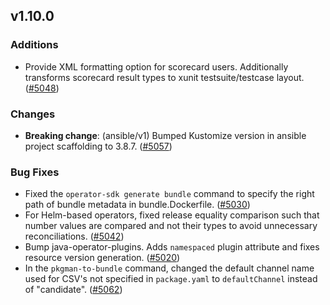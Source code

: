 ## v1.10.0

### Additions

- Provide XML formatting option for scorecard users. Additionally transforms scorecard result types to xunit testsuite/testcase layout. ([#5048](https://github.com/operator-framework/operator-sdk/pull/5048))

### Changes

- **Breaking change**: (ansible/v1) Bumped Kustomize version in ansible project scaffolding to 3.8.7. ([#5057](https://github.com/operator-framework/operator-sdk/pull/5057))

### Bug Fixes

- Fixed the `operator-sdk generate bundle` command to specify the right path of bundle metadata in bundle.Dockerfile. ([#5030](https://github.com/operator-framework/operator-sdk/pull/5030))
- For Helm-based operators, fixed release equality comparison such that number values are compared and not their types to avoid unnecessary reconciliations. ([#5042](https://github.com/operator-framework/operator-sdk/pull/5042))
- Bump java-operator-plugins. Adds `namespaced` plugin attribute and fixes resource version generation. ([#5020](https://github.com/operator-framework/operator-sdk/pull/5020))
- In the `pkgman-to-bundle` command, changed the default channel name used for CSV's not specified in `package.yaml` to `defaultChannel` instead of "candidate". ([#5062](https://github.com/operator-framework/operator-sdk/pull/5062))
